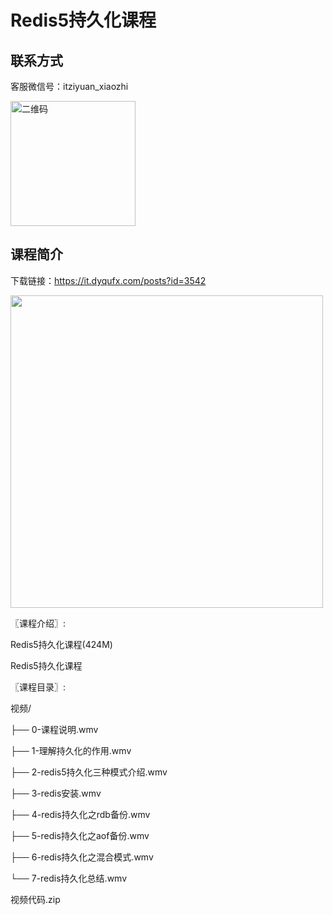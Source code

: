# Redis5持久化课程

## 联系方式

客服微信号：itziyuan_xiaozhi

<img src="https://ziyuanyun.oss-cn-guangzhou.aliyuncs.com/common/20240614073449/666b82192834a.jpg" width="200" height="200" alt="二维码">

## 课程简介

下载链接：https://it.dyqufx.com/posts?id=3542

<img src="https://ziyuanyun.oss-cn-guangzhou.aliyuncs.com/yun/20240515185219/664493e39bcd7.jpg" width="500" alt="">

  〖课程介绍〗:

 Redis5持久化课程(424M)

 Redis5持久化课程



 〖课程目录〗:

 视频/

 ├── 0-课程说明.wmv

 ├── 1-理解持久化的作用.wmv

 ├── 2-redis5持久化三种模式介绍.wmv

 ├── 3-redis安装.wmv

 ├── 4-redis持久化之rdb备份.wmv

 ├── 5-redis持久化之aof备份.wmv

 ├── 6-redis持久化之混合模式.wmv

 └── 7-redis持久化总结.wmv

 视频代码.zip 

  